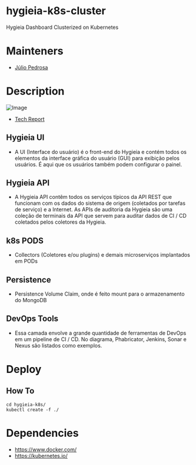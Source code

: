 # hygieia-k8s-cluster
  Hygieia Dashboard Clusterized on Kubernetes

# Mainteners
 - [Júlio Pedrosa](https://github.com/japm94)

# Description
 ![Image](https://github.com/japm94/hygieia-k8s-cluster/blob/master/images/Screen%20Shot%202018-07-11%20at%2016.22.41.png)
 - [Tech Report](https://github.com/japm94/hygieia-k8s-cluster/blob/master/tech-report/Hygieia%20Dashboard%20Clustered%20-%20Tech%20report.pdf)
## Hygieia UI
 - A UI (Interface do usuário) é o front-end do Hygieia e contém todos os elementos da interface gráfica do usuário (GUI) para exibição pelos usuários. É aqui que os usuários também podem configurar o painel.
## Hygieia API
 - A Hygieia API contêm todos os serviços típicos da API REST que funcionam com os dados do sistema de origem (coletados por tarefas de serviço) e a Internet. As APIs de auditoria da Hygieia são uma coleção de terminais da API que servem para auditar dados de CI / CD coletados pelos coletores da Hygieia. 
## k8s PODS
 - Collectors (Coletores e/ou plugins) e demais microserviços implantados em PODs
## Persistence
 - Persistence Volume Claim, onde é feito mount para o armazenamento do MongoDB
## DevOps Tools
 - Essa camada envolve a grande quantidade de ferramentas de DevOps em um pipeline de CI / CD. No diagrama, Phabricator, Jenkins, Sonar e Nexus são listados como exemplos.
 
# Deploy

## How To
    
    cd hygieia-k8s/
    kubectl create -f ./

# Dependencies
 - https://www.docker.com/
 - https://kubernetes.io/
